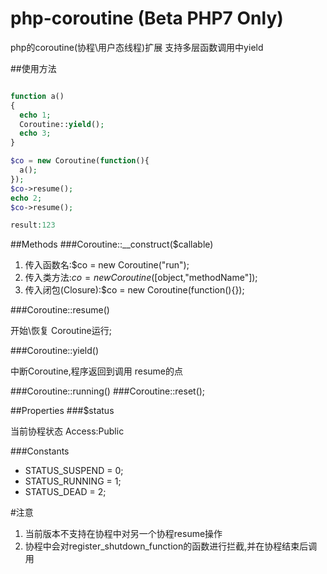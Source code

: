 # php-coroutine (Beta PHP7 Only)
php的coroutine(协程\用户态线程)扩展 支持多层函数调用中yield



##使用方法
```php

function a()
{
  echo 1;
  Coroutine::yield();
  echo 3;
}

$co = new Coroutine(function(){
  a();
});
$co->resume();
echo 2;
$co->resume();

result:123
```
##Methods
###Coroutine::__construct($callable)

1. 传入函数名:$co = new Coroutine("run");
2. 传入类方法:$co = new Coroutine([$object,"methodName"]);
3. 传入闭包(Closure):$co = new Coroutine(function(){});

###Coroutine::resume()

开始\恢复 Coroutine运行;

###Coroutine::yield()

中断Coroutine,程序返回到调用 resume的点

###Coroutine::running()
###Coroutine::reset();

##Properties
###$status

当前协程状态
Access:Public

###Constants
* STATUS_SUSPEND = 0;
* STATUS_RUNNING = 1;
* STATUS_DEAD = 2;

#注意
1. 当前版本不支持在协程中对另一个协程resume操作
2. 协程中会对register_shutdown_function的函数进行拦截,并在协程结束后调用
